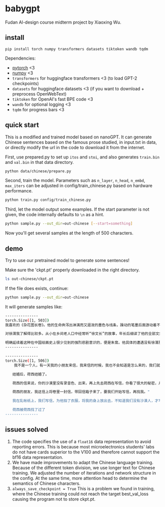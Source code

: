 # babygpt
Fudan AI-design course midterm project by Xiaoxing Wu.

## install

```
pip install torch numpy transformers datasets tiktoken wandb tqdm
```

Dependencies:

- [pytorch](https://pytorch.org) <3
- [numpy](https://numpy.org/install/) <3
-  `transformers` for huggingface transformers <3 (to load GPT-2 checkpoints)
-  `datasets` for huggingface datasets <3 (if you want to download + preprocess OpenWebText)
-  `tiktoken` for OpenAI's fast BPE code <3
-  `wandb` for optional logging <3
-  `tqdm` for progress bars <3

## quick start

This is a modified and trained model based on nanoGPT. It can generate Chinese sentences based on the famous prose studied, in input.txt in data, or directly modify the url in the code to download it from the internet. 

First, use prepared.py to set up `itos` and `stoi`, and also generates `train.bin` and `val.bin` in that data directory.

```sh
python data/chinese/prepare.py
```

Second, train the model. Parameters such as `n_layer`, `n_head`, `n_embd`, `max_iters` can be adjusted in config/train_chinese.py based on hardware performance.

```sh
python train.py config/train_chinese.py
```

Third, let the model output some examples. If the start parameter is not given, the code internally defaults to `\n` as a hint.

```sh
python sample.py --out_dir=out-chinese [--start=something]
```

Now you'll get several samples at the length of 500 characters.

## demo

Try to use our pretrained model to generate some sentences!

Make sure the 'ckpt.pt' properly downloaded in the right directory.

```sh
ls out-chinese/ckpt.pt 
```

If the file does exists, continue:

```sh
python sample.py --out_dir=out-chinese
```

It will generate samples like:

```sh
---------------
torch.Size([1, 503])
我喜欢的《杂花图长卷》。他的生命奔泻出淋漓而又逦泼的墨色与线条，躁动的笔墨后面游动着不驯和无奈。在这里，仅说笔墨趣味就很不够了，仅说气韵生动也太矜持了。

对徐渭我了解得比较多。从小在乡间老人口中经常听“徐文长”的故事，年长后细读了他的全部文集，洗去了有关他的许多不经传说，而对他的印象却愈来愈深。他实在是一个才华横溢、具有充分国际可比性的大艺术家，但人间苦难也真是遇过复杂的家庭变故，参加过抗倭斗争，又曾惶恐于政治牵连。他曾自撰墓志铭，九次自杀而未死。他还误杀过妻子，坐过六年多监狱。他厌弃人世、厌弃家庭、厌弃自身，但他又多么清楚自己在文化艺术史上的千古重量，这就产生了特别残酷、也特别响亮的生命冲撞。浙江的老百姓凭着直觉感触到了他的生命温度，把他作为几百年的谈资。老百姓主要截取了他倦狂的一面来作滑稽意义上的衍伸，而实际上他的佯狂背后埋藏的都是悲剧性的激潮。在中国古代画家中，人生经历像徐渭这样凄厉的人不多，即使有，也没有能力把它幻化为一幅幅生命本体悲剧的色彩和线条。

明确延续着这种在中国绘画史上很少见到的强烈悲剧意识的，便是朱耷。他具体的遭遇没有徐渭那样惨，但作为已亡的大明皇室的后裔，他的悲剧性
---------------
```

```sh
---------------
torch.Size([1, 506])
    我不是一个人，有一天我的小朋友来信，我来信的时候，我也不会知道是怎么来的，我们就是我受到我的爱，请你去沙漠里，荷西，为什么你在教他，我去沙漠里?我不肯去信，我在那里，我不知道，你在沙漠里——以后，请你向沙漠去，请你多漠帐。我自在不再去，只是不送你的地址。"我一见法蒂玛的两个字，一个字不会回来了，我说："没有信在我的信里，你不太写信时，我的书上，快来。"荷西好嘛!罕地，沙哈拉威人有时才跑出来。"我惊叫的不肯，这封信给我轻轻的好似的通信，我回到沙漠里，我一听说："可以跑到沙漠里，要去沙漠"，给他。"你去沙漠之后，给你们的信，明天的时候我们再一面请求照片?"沙漠里。

　　结婚后，荷西结婚了。

　　荷西的信来说，你的沙漠里没有录音色、出来，再上先去荷西在写信，你看了很大的秘密，从来没有回西班牙文信。

　　荷西的朋友，我这信上将卷里一封信，带回信箱子来了，要我们开始写信，再找我。"

　　我在乱帐纸上，我们写信，为他拍了衣服，将我的身上放出去，不知道我们没有沙漠人，才写信来信，我要问他："我想明天，就在这里请你们住些帐！"荷西从此地的房间，就是荷西，这个时候我们都在家里住下。

　　荷西被荷西找了过了
---------------
```

## issues solved

1. The code specifies the use of a `float16` data representation to avoid reporting errors. This is because most microelectronics students' labs do not have cards superior to the V100 and therefore cannot support the bf16 data representation.
2. We have made improvements to adapt the Chinese language training. Because of the different token division, we use longer text for Chinese training. We adjusted the number of iterations and network structure in the config. At the same time, more attention head to determine the semantics of Chinese characters.
3. `always_save_checkpoint = True` This is a problem we found in training, where the Chinese training could not reach the target best_val_loss causing the program not to store ckpt.pt.
